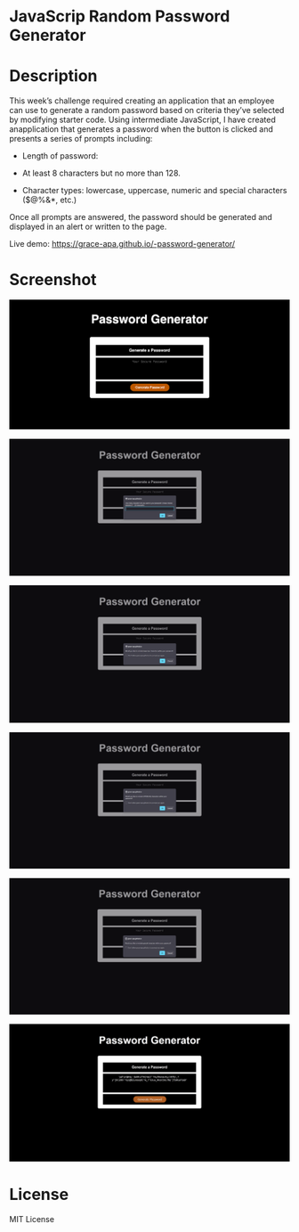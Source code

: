 # JavaScrip Random Password Generator

# Description

This week’s challenge required creating an application that an employee can use to generate a random password based on criteria they’ve selected by modifying starter code.
Using intermediate JavaScript, I have created anapplication that generates a password when the button is clicked and presents a series of prompts including:

- Length of password:

- At least 8 characters but no more than 128.

- Character types: lowercase, uppercase, numeric and special characters ($@%&\*, etc.)

Once all prompts are answered, the password should be generated and displayed in an alert or written to the page.

Live demo: https://grace-apa.github.io/-password-generator/

# Screenshot

![alt text](./assets/generatepassword1.png)

![alt text](./assets/image2.png)

![alt text](./assets/image3.png)

![alt text](./assets/image4.png)

![alt text](./assets/image5.png)

![alt text](./assets/image6.png)

# License

MIT License
